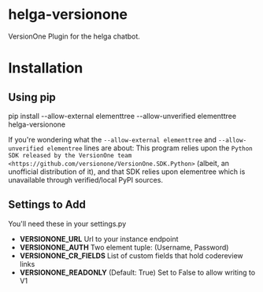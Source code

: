 helga-versionone
================

VersionOne Plugin for the helga chatbot.

Installation
============

Using pip
---------

pip install --allow-external elementtree --allow-unverified elementtree helga-versionone

If you're wondering what the ``--allow-external elementtree``
and ``--allow-unverified elementree`` lines are about:
This program relies upon the
`Python SDK released by the VersionOne team <https://github.com/versionone/VersionOne.SDK.Python>`
(albeit, an unofficial distribution of it), and that SDK relies upon elementree
which is unavailable through verified/local PyPI sources.


Settings to Add
---------------

You'll need these in your settings.py

 * __VERSIONONE_URL__ Url to your instance endpoint
 * __VERSIONONE_AUTH__ Two element tuple: (Username, Password)
 * __VERSIONONE_CR_FIELDS__ List of custom fields that hold codereview links
 * __VERSIONONE_READONLY__ (Default: True) Set to False to allow writing to V1
